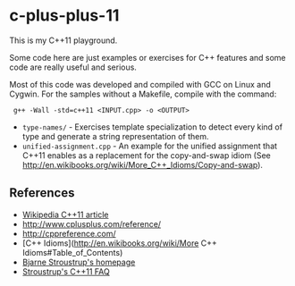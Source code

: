 c-plus-plus-11
==============

This is my C++11 playground.

Some code here are just examples or exercises for C++ features and some code are
really useful and serious.

Most of this code was developed and compiled with GCC on Linux and Cygwin.
For the samples without a Makefile, compile with the command:
``` shell
 g++ -Wall -std=c++11 <INPUT.cpp> -o <OUTPUT>
```

* `type-names/` - Exercises template specialization to detect every kind of type
and generate a string representation of them.
* `unified-assignment.cpp` - An example for the unified assignment that C++11 enables
as a replacement for the copy-and-swap idiom (See http://en.wikibooks.org/wiki/More_C++_Idioms/Copy-and-swap).


References
----------
* [Wikipedia C++11 article](http://en.wikipedia.org/wiki/C++11)
* http://www.cplusplus.com/reference/
* http://cppreference.com/
* [C++ Idioms](http://en.wikibooks.org/wiki/More C++ Idioms#Table_of_Contents)
* [Bjarne Stroustrup's homepage](http://www.stroustrup.com/)
* [Stroustrup's C++11 FAQ](http://www.stroustrup.com/C++11FAQ.html)

